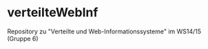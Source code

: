 verteilteWebInf
===============

Repository zu "Verteilte und Web-Informationssysteme" im WS14/15 (Gruppe 6)
